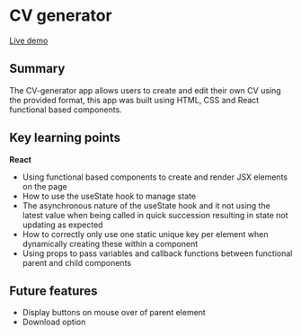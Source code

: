 # CV generator

[Live demo](https://barrymoonshine.github.io/cv-app-functions/)

## Summary

The CV-generator app allows users to create and edit their own CV using the provided format, this app was built using HTML, CSS and React functional based components.

## Key learning points

**React**

- Using functional based components to create and render JSX elements on the page
- How to use the useState hook to manage state
- The asynchronous nature of the useState hook and it not using the latest value when being called in quick succession resulting in state not updating as expected
- How to correctly only use one static unique key per element when dynamically creating these within a component
- Using props to pass variables and callback functions between functional parent and child components

## Future features

- Display buttons on mouse over of parent element
- Download option
